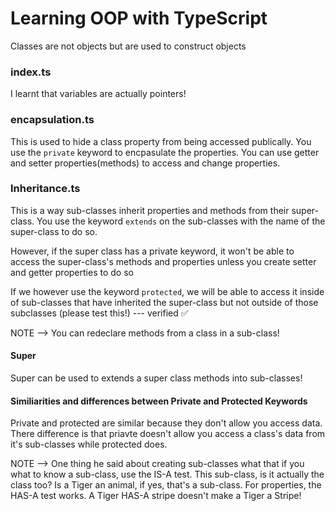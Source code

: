 # Learning OOP with TypeScript
Classes are not objects but are used to construct objects

### index.ts
I learnt that variables are actually pointers!

### encapsulation.ts
This is used to hide a class property from being accessed publically. You use the `private` keyword to encpasulate the properties. You can use getter and setter properties(methods) to access and change properties. 

### Inheritance.ts
This is a way sub-classes inherit properties and methods from their super-class. You use the keyword `extends` on the sub-classes with the name of the super-class to do so. 

However, if the super class has a private keyword, it won't be able to access the super-class's methods and properties unless you create setter and getter properties to do so

If we however use the keyword `protected`, we will be able to access it inside of sub-classes that have inherited the super-class but not outside of those subclasses (please test this!) --- verified ✅

NOTE --> You can redeclare methods from a class in a sub-class!

#### Super
Super can be used to extends a super class methods into sub-classes!

#### Similiarities and differences between Private and Protected Keywords
Private and protected are similar because they don't allow you access data. There difference is that priavte doesn't allow you access a class's data from it's sub-classes while protected does.

NOTE --> One thing he said about creating sub-classes what that if you what to know a sub-class, use the IS-A test. This sub-class, is it actually the class too? Is a Tiger an animal, if yes, that's a sub-class. For properties, the HAS-A test works. A Tiger HAS-A stripe doesn't make a Tiger a Stripe!
